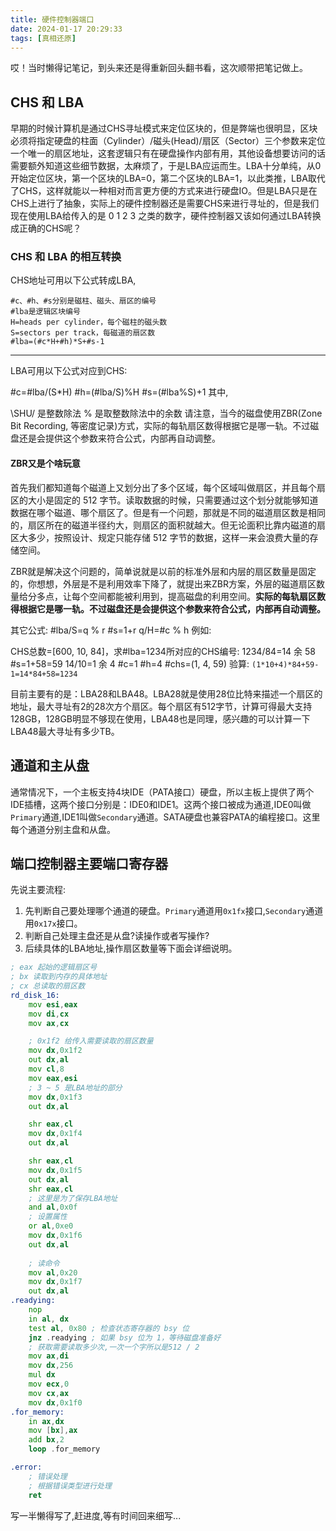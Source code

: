 ```yaml
---
title: 硬件控制器端口
date: 2024-01-17 20:29:33
tags: [真相还原]
---
```


哎！当时懒得记笔记，到头来还是得重新回头翻书看，这次顺带把笔记做上。

## CHS 和 LBA

早期的时候计算机是通过CHS寻址模式来定位区块的，但是弊端也很明显，区块必须将指定硬盘的柱面（Cylinder）/磁头(Head)/扇区（Sector）三个参数来定位一个唯一的扇区地址，这套逻辑只有在硬盘操作内部有用，其他设备想要访问的话需要额外知道这些细节数据，太麻烦了，于是LBA应运而生。LBA十分单纯，从0开始定位区块，第一个区块的LBA=0，第二个区块的LBA=1，以此类推，LBA取代了CHS，这样就能以一种相对而言更方便的方式来进行硬盘IO。但是LBA只是在CHS上进行了抽象，实际上的硬件控制器还是需要CHS来进行寻址的，但是我们现在使用LBA给传入的是 0 1 2 3 之类的数字，硬件控制器又该如何通过LBA转换成正确的CHS呢？
<!-- more -->
### CHS 和 LBA 的相互转换

CHS地址可用以下公式转成LBA,

```
#c、#h、#s分别是磁柱、磁头、扇区的编号
#lba是逻辑区块编号
H=heads per cylinder，每个磁柱的磁头数
S=sectors per track，每磁道的扇区数
#lba=(#c*H+#h)*S+#s-1
```
----------------------------------------------------------------

LBA可用以下公式对应到CHS:

#c=#lba/(S*H)
#h=(#lba/S)%H
#s=(#lba%S)+1
其中,

\SHU/ 是整数除法
% 是取整数除法中的余数
请注意，当今的磁盘使用ZBR(Zone Bit Recording, 等密度记录)方式，实际的每轨扇区数得根据它是哪一轨。不过磁盘还是会提供这个参数来符合公式，内部再自动调整。

#### ZBR又是个啥玩意

首先我们都知道每个磁道上又划分出了多个区域，每个区域叫做扇区，并且每个扇区的大小是固定的 512 字节。读取数据的时候，只需要通过这个划分就能够知道数据在哪个磁道、哪个扇区了。但是有一个问题，那就是不同的磁道扇区数是相同的，扇区所在的磁道半径约大，则扇区的面积就越大。但无论面积比靠内磁道的扇区大多少，按照设计、规定只能存储 512 字节的数据，这样一来会浪费大量的存储空间。

ZBR就是解决这个问题的，简单说就是以前的标准外层和内层的扇区数量是固定的，你想想，外层是不是利用效率下降了，就提出来ZBR方案，外层的磁道扇区数量给分多点，让每个空间都能被利用到，提高磁盘的利用空间。**实际的每轨扇区数得根据它是哪一轨。不过磁盘还是会提供这个参数来符合公式，内部再自动调整。**

其它公式:
#lba/S=q % r
#s=1+r
q/H=#c % h
例如:

CHS总数=[600, 10, 84]，求#lba=1234所对应的CHS编号:
1234/84=14 余 58
#s=1+58=59
14/10=1 余 4
#c=1
#h=4
#chs=(1, 4, 59)
验算: `(1*10+4)*84+59-1=14*84+58=1234`

目前主要有的是：LBA28和LBA48。LBA28就是使用28位比特来描述一个扇区的地址，最大寻址有2的28次方个扇区。每个扇区有512字节，计算可得最大支持128GB，128GB明显不够现在使用，LBA48也是同理，感兴趣的可以计算一下LBA48最大寻址有多少TB。

## 通道和主从盘

通常情况下，一个主板支持4块IDE（PATA接口）硬盘，所以主板上提供了两个IDE插槽，这两个接口分别是：IDE0和IDE1。这两个接口被成为通道,IDE0叫做`Primary`通道,IDE1叫做`Secondary`通道。SATA硬盘也兼容PATA的编程接口。这里每个通道分别主盘和从盘。

## 端口控制器主要端口寄存器

先说主要流程:
1. 先判断自己要处理哪个通道的硬盘。`Primary`通道用`0x1fx`接口,`Secondary`通道用`0x17x`接口。
2. 判断自己处理主盘还是从盘?读操作或者写操作?
3. 后续具体的LBA地址,操作扇区数量等下面会详细说明。

```asm
; eax 起始的逻辑扇区号
; bx 读取到内存的具体地址
; cx 总读取的扇区数
rd_disk_16:
    mov esi,eax
    mov di,cx
    mov ax,cx

    ; 0x1f2 给传入需要读取的扇区数量
    mov dx,0x1f2
    out dx,al
    mov cl,8
    mov eax,esi
    ; 3 ~ 5 是LBA地址的部分
    mov dx,0x1f3
    out dx,al

    shr eax,cl
    mov dx,0x1f4
    out dx,al

    shr eax,cl
    mov dx,0x1f5
    out dx,al
    shr eax,cl
    ; 这里是为了保存LBA地址
    and al,0x0f
    ; 设置属性
    or al,0xe0
    mov dx,0x1f6
    out dx,al
    
    ; 读命令
    mov al,0x20
    mov dx,0x1f7
    out dx,al
.readying:
    nop
    in al, dx
    test al, 0x80 ; 检查状态寄存器的 bsy 位
    jnz .readying ; 如果 bsy 位为 1，等待磁盘准备好
    ; 获取需要读取多少次,一次一个字所以是512 / 2
    mov ax,di
    mov dx,256
    mul dx
    mov ecx,0
    mov cx,ax
    mov dx,0x1f0
.for_memory:
    in ax,dx
    mov [bx],ax
    add bx,2
    loop .for_memory

.error:
    ; 错误处理
    ; 根据错误类型进行处理
    ret
```
写一半懒得写了,赶进度,等有时间回来细写...